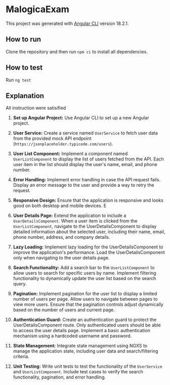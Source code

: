 # MalogicaExam

This project was generated with [Angular CLI](https://github.com/angular/angular-cli) version 18.2.1.


## How to run
Clone the repository and then run `npm ci` to install all dependencies.

## How to test
Run `ng test`

## Explanation
All instruction were satisified
1. **Set up Angular Project:** Use Angular CLI to set up a new Angular project.

2. **User Service:** Create a service named `UserService` to fetch user data from the provided mock API endpoint (`https://jsonplaceholder.typicode.com/users`).

3. **User List Component:** Implement a component named `UserListComponent` to display the list of users fetched from the API. Each user item in the list should display the user's name, email, and phone number.

4. **Error Handling:** Implement error handling in case the API request fails. Display an error message to the user and provide a way to retry the request.

5. **Responsive Design:** Ensure that the application is responsive and looks good on both desktop and mobile devices.
E
6. **User Details Page:** Extend the application to include a `UserDetailsComponent`. When a user item is clicked from the `UserListComponent`, navigate to the UserDetailsComponent to display detailed information about the selected user, including their name, email, phone number, address, and company details.

7. **Lazy Loading:** Implement lazy loading for the UserDetailsComponent to improve the application's performance. Load the UserDetailsComponent only when navigating to the user details page.

8. **Search Functionality:** Add a search bar to the `UserListComponent` to allow users to search for specific users by name. Implement filtering functionality to dynamically update the user list based on the search query.

9. **Pagination:** Implement pagination for the user list to display a limited number of users per page. Allow users to navigate between pages to view more users. Ensure that the pagination controls adjust dynamically based on the number of users and current page.

10. **Authentication Guard:** Create an authentication guard to protect the UserDetailsComponent route. Only authenticated users should be able to access the user details page. Implement a basic authentication mechanism using a hardcoded username and password.

11. **State Management:** Integrate state management using NGXS to manage the application state, including user data and search/filtering criteria.

12. **Unit Testing:** Write unit tests to test the functionality of the `UserService` and `UserListComponent`. Include test cases to verify the search functionality, pagination, and error handling.
